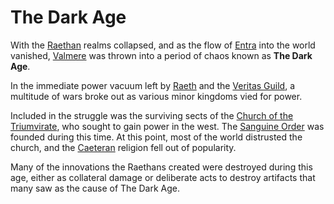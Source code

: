 # The Dark Age

With the [Raethan](raeth.md) realms collapsed, and as the flow of [Entra](entra.md) into the world vanished, [Valmere](valmere.md) was thrown into a period of chaos known as **The Dark Age**. 

In the immediate power vacuum left by [Raeth](raeth.md) and the [Veritas Guild](veritas_guild.md), a multitude of wars broke out as various minor kingdoms vied for power.

Included in the struggle was the surviving sects of the [Church of the Triumvirate](the_church_of_the_triumvirate.md), who sought to gain power in the west. The [Sanguine Order](sanguine_order.md) was founded during this time. At this point, most of the world distrusted the church, and the [Caeteran](caeteran.md) religion fell out of popularity.

Many of the innovations the Raethans created were destroyed during this age, either as collateral damage or deliberate acts to destroy artifacts that many saw as the cause of The Dark Age.
